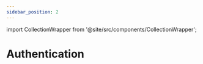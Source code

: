 ```yaml
---
sidebar_position: 2
---
```



import CollectionWrapper from '@site/src/components/CollectionWrapper';

# Authentication

<div className="intro">

<CollectionWrapper record="auth" collection="core" />

</div>

